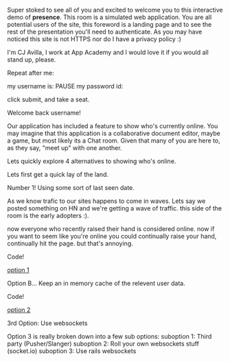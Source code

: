 Super stoked to see all of you and excited to welcome you to this
interactive demo of **presence**. This room is a simulated web
application. You are all potential users of the site, this foreword is a
landing page and to see the rest of the presentation you'll need to
authenticate. As you may have noticed this site is not HTTPS nor do I
have a privacy policy :)

I'm CJ Avilla, I work at App Academy and I would love it if you would
all stand up, please.

Repeat after me:

my username is: <state your username>
PAUSE
my password id: <state your password>

click submit, and take a seat.

Welcome back username!

Our application has included a feature to show who's currently online.
You may imagine that this application is a collaborative document
editor, maybe a game, but most likely its a Chat room. Given that many
of you are here to, as they say, "meet up" with one another.

Lets quickly explore 4 alternatives to showing who's online.

Lets first get a quick lay of the land.

Number 1! Using some sort of last seen date.

As we know trafic to our sites happens to come in waves. Lets say we posted something on HN and we're getting a wave of traffic. this side of the room is the early adopters :).

now everyone who recently raised their hand is considered online. now if you want to seem like you're online you could continually raise your hand, continually hit the page. but that's annoying.

Code!

[option 1](https://gist.github.com/w1zeman1p/17ae623444e9e85609e2)

Option B... Keep an in memory cache of the relevent user data.

Code!

[option 2]()

3rd Option: Use websockets

Option 3 is really broken down into a few sub options:
  suboption 1: Third party (Pusher/Slanger)
  suboption 2: Roll your own websockets stuff (socket.io)
  suboption 3: Use rails websockets
